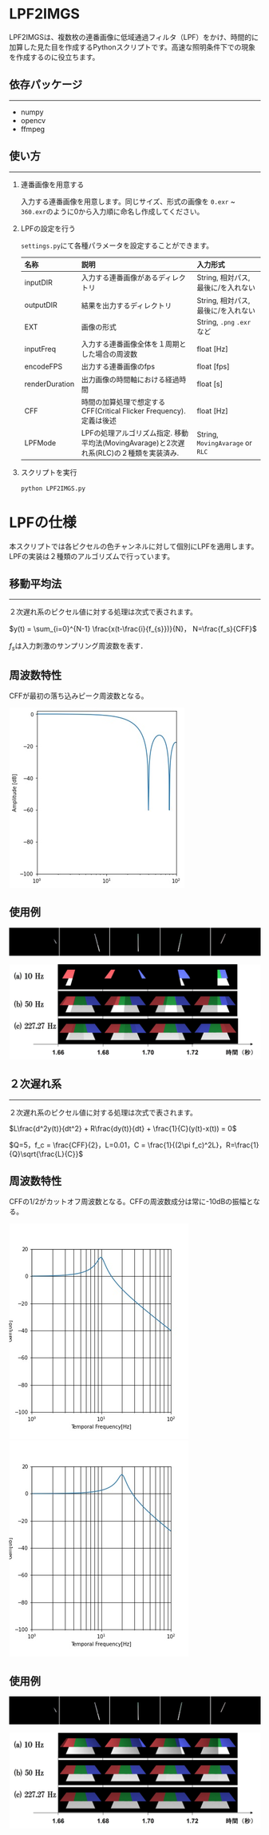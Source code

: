 # LPF2IMGS
LPF2IMGSは、複数枚の連番画像に低域通過フィルタ（LPF）をかけ、時間的に加算した見た目を作成するPythonスクリプトです。高速な照明条件下での現象を作成するのに役立ちます。

## 依存パッケージ
---

- numpy
- opencv
- ffmpeg

## 使い方
---

1. 連番画像を用意する

    入力する連番画像を用意します。同じサイズ、形式の画像を `0.exr` ~ `360.exr`のように0から入力順に命名し作成してください。

2. LPFの設定を行う

    `settings.py`にて各種パラメータを設定することができます。

    |  名称  |  説明  |  入力形式  |
    | ---- | ---- | ---- |
    |  inputDIR  |  入力する連番画像があるディレクトリ  | String, 相対パス, 最後に/を入れない |
    |  outputDIR  |  結果を出力するディレクトリ  | String, 相対パス, 最後に/を入れない |
    |  EXT  |  画像の形式  | String, `.png` `.exr` など | 
    |  inputFreq  |  入力する連番画像全体を１周期とした場合の周波数  | float [Hz] | 
    |  encodeFPS  |  出力する連番画像のfps  | float [fps] | 
    |  renderDuration  |  出力画像の時間軸における経過時間  | float [s] | 
    |  CFF  |  時間の加算処理で想定するCFF(Critical Flicker Frequency). 定義は後述  | float [Hz] | 
    |  LPFMode  |  LPFの処理アルゴリズム指定. 移動平均法(MovingAvarage)と2次遅れ系(RLC)の２種類を実装済み.  | String, `MovingAvarage` or `RLC` | 


3. スクリプトを実行
    ```
    python LPF2IMGS.py
    ```

# LPFの仕様

本スクリプトでは各ピクセルの色チャンネルに対して個別にLPFを適用します。LPFの実装は２種類のアルゴリズムで行っています。

## 移動平均法
---
２次遅れ系のピクセル値に対する処理は次式で表されます。

$y(t) = \sum_{i=0}^{N-1} \frac{x(t-\frac{i}{f_{s}})}{N}， N=\frac{f_s}{CFF}$

$f_{s}$は入力刺激のサンプリング周波数を表す．

## 周波数特性

CFFが最初の落ち込みピーク周波数となる。

![Alt MAFilter](img/MAfilter.jpg "CFF=40Hz")

## 使用例

![Alt input](img/scanlineInput.jpg "input")

![Alt MAFilterOutput](img/MAFilterScan.jpg "MAFilterOutput")

## ２次遅れ系
---
２次遅れ系のピクセル値に対する処理は次式で表されます。

$L\frac{d^2y(t)}{dt^2}  + R\frac{dy(t)}{dt} +  \frac{1}{C}(y(t)-x(t)) = 0$

$Q=5，f_c = \frac{CFF}{2}，L=0.01，C = \frac{1}{(2\pi f_c)^2L}，R=\frac{1}{Q}\sqrt{\frac{L}{C}}$

## 周波数特性

CFFの1/2がカットオフ周波数となる。CFFの周波数成分は常に-10dBの振幅となる。

![alt CFF=20Hz](img/CFF=20.jpg "CFF=20Hz")
![alt CFF=40Hz](img/CFF=40.jpg "CFF=40Hz")

## 使用例

![Alt input](img/scanlineInput.jpg "input")

![Alt RLCFilterOutput](img/RLCFilterScan.jpg "RLCFilterOutput")